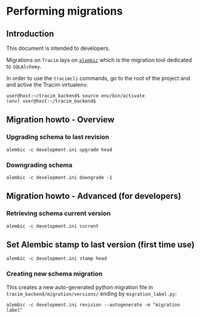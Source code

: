 # Performing migrations #

## Introduction ##

This document is intended to developers.

Migrations on `Tracim` lays on [`alembic`](http://alembic.zzzcomputing.com/en/latest/index.html) which is the migration tool dedicated to `SQLAlchemy`.

In order to use the `tracimcli` commands, go to the root of the project and
and active the Tracim virtualenv:

    user@host:~/tracim_backend$ source env/bin/activate
    (env) user@host:~/tracim_backend$

## Migration howto - Overview ##

### Upgrading schema to last revision ###

    alembic -c development.ini upgrade head

### Downgrading schema ###

    alembic -c development.ini downgrade -1

## Migration howto - Advanced (for developers) ##

### Retrieving schema current version ###

    alembic -c development.ini current

## Set Alembic stamp to last version (first time use) ##

    alembic -c development.ini stamp head

### Creating new schema migration ###

This creates a new auto-generated python migration file
in `tracim_backend/migration/versions/` ending by `migration_label.py`:

    alembic -c development.ini revision --autogenerate -m "migration label"
